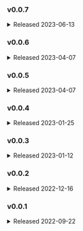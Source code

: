 ### v0.0.7
<details>
<summary>Released 2023-06-13</summary>

* bugfix: [fixing a bug with Ed-Fi 6.1 API's dependencies](https://github.com/edanalytics/lightbeam/pull/9)
* bugfix: [fixing a bug with per-request timeout](https://github.com/edanalytics/lightbeam/pull/11)
* feature: [adding an option to produce structured output](https://github.com/edanalytics/lightbeam/pull/10)
* feature: [adding skip exit code](https://github.com/edanalytics/lightbeam/pull/12)
</details>

### v0.0.6
<details>
<summary>Released 2023-04-07</summary>

* bugfix: resolve error fetching Swagger docs
</details>

### v0.0.5
<details>
<summary>Released 2023-04-07</summary>

* bugfix: better error logging (file name and line number) for erroring payloads
* bugfix: better error handling in cases where the Ed-Fi API dependencies and Swagger URLs return error status codes
</details>

### v0.0.4
<details>
<summary>Released 2023-01-25</summary>

* bugfix: fetching descriptor values for all namespaces, not just `ed-fi`
</details>

### v0.0.3
<details>
<summary>Released 2023-01-12</summary>

* bugfix: add pagination when fetching descriptor values
</details>

### v0.0.2
<details>
<summary>Released 2022-12-16</summary>

* un-pin requirements.txt dependencies from fixed versions
</details>

### v0.0.1
<details>
<summary>Released 2022-09-22</summary>

* initial release
</details>